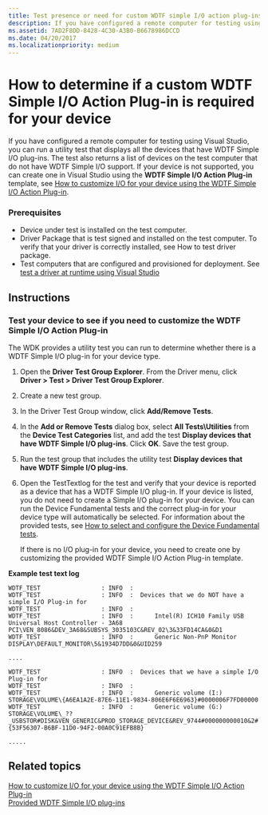 ```yaml
---
title: Test presence or need for custom WDTF simple I/O action plug-ins
description: If you have configured a remote computer for testing using Visual Studio, you can run a utility test that displays all the devices that have WDTF Simple I/O plug-ins.
ms.assetid: 7AD2F8DD-8428-4C30-A3B0-B6678986DCCD
ms.date: 04/20/2017
ms.localizationpriority: medium
---
```


# How to determine if a custom WDTF Simple I/O Action Plug-in is required for your device


If you have configured a remote computer for testing using Visual Studio, you can run a utility test that displays all the devices that have WDTF Simple I/O plug-ins. The test also returns a list of devices on the test computer that do not have WDTF Simple I/O support. If your device is not supported, you can create one in Visual Studio using the **WDTF Simple I/O Action Plug-in** template, see [How to customize I/O for your device using the WDTF Simple I/O Action Plug-in](to-customize-i-o-for-your-device-using-the-wdtf-simple-i-o-action-plug-in.md).

### Prerequisites

-   Device under test is installed on the test computer.
-   Driver Package that is test signed and installed on the test computer. To verify that your driver is correctly installed, see How to test driver package.
-   Test computers that are configured and provisioned for deployment. See [test a driver at runtime using Visual Studio](/windows-hardware/drivers)

Instructions
------------

### Test your device to see if you need to customize the WDTF Simple I/O Action Plug-in

The WDK provides a utility test you can run to determine whether there is a WDTF Simple I/O plug-in for your device type.

1.  Open the **Driver Test Group Explorer**. From the Driver menu, click **Driver &gt; Test &gt; Driver Test Group Explorer**.
2.  Create a new test group.
3.  In the Driver Test Group window, click **Add/Remove Tests**.
4.  In the **Add or Remove Tests** dialog box, select **All Tests\\Utilities** from the **Device Test Categories** list, and add the test **Display devices that have WDTF Simple I/O plug-ins**. Click **OK**. Save the test group.
5.  Run the test group that includes the utility test **Display devices that have WDTF Simple I/O plug-ins**.
6.  Open the TestTextlog for the test and verify that your device is reported as a device that has a WDTF Simple I/O plug-in. If your device is listed, you do not need to create a Simple I/O plug-in for your device. You can run the Device Fundamental tests and the correct plug-in for your device type will automatically be selected. For information about the provided tests, see [How to select and configure the Device Fundamental tests](/windows-hardware/drivers).

    If there is no I/O plug-in for your device, you need to create one by customizing the provided WDTF Simple I/O Action Plug-in template.

**Example test text log**

``` syntax
WDTF_TEST                 : INFO  : 
WDTF_TEST                 : INFO  :  Devices that we do NOT have a simple I/O Plug-in for
WDTF_TEST                 : INFO  : 
WDTF_TEST                 : INFO  :      Intel(R) ICH10 Family USB Universal Host Controller - 3A68 PCI\VEN_8086&DEV_3A68&SUBSYS_3035103C&REV_02\3&33FD14CA&0&D1 
WDTF_TEST                 : INFO  :      Generic Non-PnP Monitor DISPLAY\DEFAULT_MONITOR\5&1934D7DD&0&UID259 

....

WDTF_TEST                 : INFO  :  Devices that we have a simple I/O Plug-in for
WDTF_TEST                 : INFO  : 
WDTF_TEST                 : INFO  :      Generic volume (I:) STORAGE\VOLUME\{A6EA1A2E-87E6-11E1-9834-806E6F6E6963}#0000006F7FD00000
WDTF_TEST                 : INFO  :      Generic volume (G:) STORAGE\VOLUME\_??_USBSTOR#DISK&VEN_GENERIC&PROD_STORAGE_DEVICE&REV_9744#000000000010&2#{53F56307-B6BF-11D0-94F2-00A0C91EFB8B} 

..... 

```

## Related topics
[How to customize I/O for your device using the WDTF Simple I/O Action Plug-in](to-customize-i-o-for-your-device-using-the-wdtf-simple-i-o-action-plug-in.md)  
[Provided WDTF Simple I/O plug-ins](provided-wdtf-simpleio-plug-ins.md)